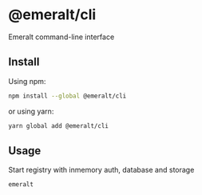# @emeralt/cli
Emeralt command-line interface

## Install

Using npm:

```sh
npm install --global @emeralt/cli
```

or using yarn:

```sh
yarn global add @emeralt/cli
```

## Usage

Start registry with inmemory auth, database and storage
```sh
emeralt
```
